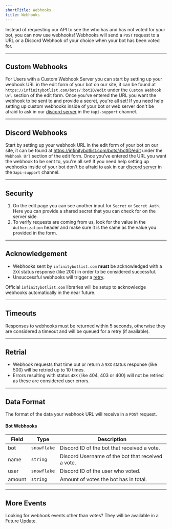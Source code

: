 ```yaml
---
shortTitle: Webhooks
title: Webhooks
---
```


Instead of requesting our API to see the who has and has not voted for your bot, you can now use webhooks! 
Webhooks will send a `POST` request to a URL or a Discord Webhook of your choice when your bot has been voted for.

--- 

## Custom Webhooks
For Users with a Custom Webhook Server you can start by setting up your webhook URL in the edit form of your bot on our site, it can be found at `https://infinitybotlist.com/bots/:botID/edit` under the `Custom Webhook Url` section of the edit form. Once you've entered the URL you want the webhook to be sent to and provide a secret, you're all set! If you need help setting up custom webhooks inside of your bot or web server don't be afraid to ask in our [discord server](https://infinitybotlist.com/join) in the `》api-support` channel.

---

## Discord Webhooks
Start by setting up your webhook URL in the edit form of your bot on our site, it can be found at https://infinitybotlist.com/bots/:botID/edit under the `Webhook Url` section of the edit form. Once you've entered the URL you want the webhook to be sent to, you're all set! If you need help setting up webhooks inside of your bot don't be afraid to ask in our [discord server](https://infinitybotlist.com/join) in the `》api-support` channel.

---

## Security
1. On the edit page you can see another input for `Secret` or `Secret Auth`. Here you can provide a shared secret that you can check for on the server side.
2. To verify requests are coming from us, look for the value in the `Authorization` header and make sure it is the same as the value you provided in the form.

---

## Acknowledgement
- Webhooks sent by `infinitybotlist.com` **must** be acknowledged with a `2XX` status response (like 200) in order to be considered successful. 
- Unsuccessful webhooks will trigger a [retry](#retrial).

Official `infinitybotlist.com` libraries will be setup to acknowledge webhooks automatically in the near future.

---

## Timeouts
Responses to webhooks must be returned within 5 seconds, otherwise they are considered a timeout and will be queued for a retry (if available).

---

## Retrial
- Webhook requests that time out or return a `5XX` status response (like 500) will be retried up to 10 times. 
- Errors resulting with status `4XX` (like 404, 403 or 400) will not be retried as these are considered user errors.

---

## Data Format
The format of the data your webhook URL will receive in a `POST` request.

#### Bot Webhooks
| Field     | Type        | Description                                                                                         |
| --------- | ----------- | --------------------------------------------------------------------------------------------------- |
| bot       | `snowflake` | Discord ID of the bot that received a vote.                                                         |
| name      | `string`    | Discord Username of the bot that received a vote.                                                   |
| user      | `snowflake` | Discord ID of the user who voted.                                                                   |
| amount    | `string`    | Amount of votes the bot has in total.                                                               |

---

## More Events
Looking for webhook events other than votes? They will be available in a Future Update.
